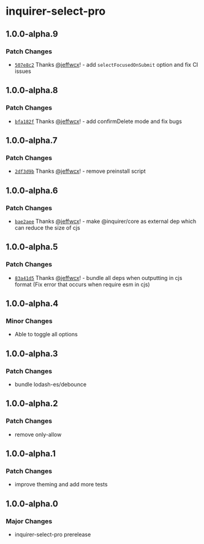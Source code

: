 # inquirer-select-pro

## 1.0.0-alpha.9

### Patch Changes

- [`507e8c2`](https://github.com/jeffwcx/inquirer-select-pro/commit/507e8c2866da2052b9c01ff8acd7fad7889c6b29) Thanks [@jeffwcx](https://github.com/jeffwcx)! - add `selectFocusedOnSubmit` option and fix CI issues

## 1.0.0-alpha.8

### Patch Changes

- [`bfa182f`](https://github.com/jeffwcx/inquirer-select-pro/commit/bfa182fc677578a23d6212ec08607bc5f4a9362f) Thanks [@jeffwcx](https://github.com/jeffwcx)! - add confirmDelete mode and fix bugs

## 1.0.0-alpha.7

### Patch Changes

- [`2df3d9b`](https://github.com/jeffwcx/inquirer-select-pro/commit/2df3d9b5aa9421e37f3165a23fc0dde7f0204c0f) Thanks [@jeffwcx](https://github.com/jeffwcx)! - remove preinstall script

## 1.0.0-alpha.6

### Patch Changes

- [`bae2aee`](https://github.com/jeffwcx/inquirer-select-pro/commit/bae2aeeff7784435d8e9dac46b959fe68907e767) Thanks [@jeffwcx](https://github.com/jeffwcx)! - make @inquirer/core as external dep which can reduce the size of cjs

## 1.0.0-alpha.5

### Patch Changes

- [`83a41d5`](https://github.com/jeffwcx/inquirer-select-pro/commit/83a41d58869f38b5a6c083c666beb5d1ef8ae698) Thanks [@jeffwcx](https://github.com/jeffwcx)! - bundle all deps when outputting in cjs format (Fix error that occurs when require esm in cjs)

## 1.0.0-alpha.4

### Minor Changes

- Able to toggle all options

## 1.0.0-alpha.3

### Patch Changes

- bundle lodash-es/debounce

## 1.0.0-alpha.2

### Patch Changes

- remove only-allow

## 1.0.0-alpha.1

### Patch Changes

- improve theming and add more tests

## 1.0.0-alpha.0

### Major Changes

- inquirer-select-pro prerelease
